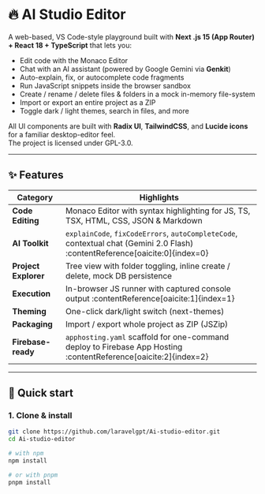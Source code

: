 # 🔥 AI Studio Editor

A web-based, VS Code-style playground built with **Next .js 15 (App Router) + React 18 + TypeScript** that lets you:

* Edit code with the Monaco Editor
* Chat with an AI assistant (powered by Google Gemini via **Genkit**)
* Auto-explain, fix, or autocomplete code fragments
* Run JavaScript snippets inside the browser sandbox
* Create / rename / delete files & folders in a mock in-memory file-system
* Import or export an entire project as a ZIP
* Toggle dark / light themes, search in files, and more

All UI components are built with **Radix UI**, **TailwindCSS**, and **Lucide icons** for a familiar desktop-editor feel.  
The project is licensed under GPL-3.0.

---

## ✨ Features

| Category | Highlights |
| -------- | ---------- |
| **Code Editing** | Monaco Editor with syntax highlighting for JS, TS, TSX, HTML, CSS, JSON & Markdown |
| **AI Toolkit** | `explainCode`, `fixCodeErrors`, `autoCompleteCode`, contextual chat (Gemini 2.0 Flash) :contentReference[oaicite:0]{index=0} |
| **Project Explorer** | Tree view with folder toggling, inline create / delete, mock DB persistence |
| **Execution** | In-browser JS runner with captured console output :contentReference[oaicite:1]{index=1} |
| **Theming** | One-click dark/light switch (next-themes) |
| **Packaging** | Import / export whole project as ZIP (JSZip) |
| **Firebase-ready** | `apphosting.yaml` scaffold for one-command deploy to Firebase App Hosting :contentReference[oaicite:2]{index=2} |

---

## 🏁 Quick start

### 1. Clone & install

```bash
git clone https://github.com/laravelgpt/Ai-studio-editor.git
cd Ai-studio-editor

# with npm
npm install

# or with pnpm
pnpm install
